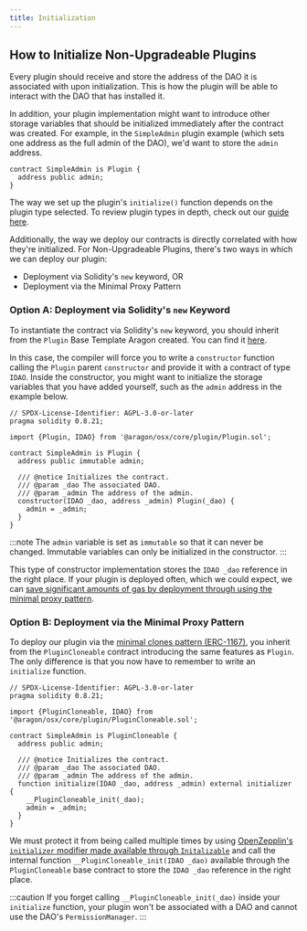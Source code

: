 ```yaml
---
title: Initialization
---
```


## How to Initialize Non-Upgradeable Plugins

Every plugin should receive and store the address of the DAO it is associated with upon initialization. This is how the plugin will be able to interact with the DAO that has installed it.

In addition, your plugin implementation might want to introduce other storage variables that should be initialized immediately after the contract was created. For example, in the `SimpleAdmin` plugin example (which sets one address as the full admin of the DAO), we'd want to store the `admin` address.

```solidity
contract SimpleAdmin is Plugin {
  address public admin;
}
```

The way we set up the plugin's `initialize()` function depends on the plugin type selected. To review plugin types in depth, check out our [guide here](../02-plugin-types.md).

Additionally, the way we deploy our contracts is directly correlated with how they're initialized. For Non-Upgradeable Plugins, there's two ways in which we can deploy our plugin:

- Deployment via Solidity's `new` keyword, OR
- Deployment via the Minimal Proxy Pattern

### Option A: Deployment via Solidity's `new` Keyword

To instantiate the contract via Solidity's `new` keyword, you should inherit from the `Plugin` Base Template Aragon created. You can find it [here](https://github.com/aragon/osx-commons/blob/develop/contracts/src/plugin/Plugin.sol).

In this case, the compiler will force you to write a `constructor` function calling the `Plugin` parent `constructor` and provide it with a contract of type `IDAO`. Inside the constructor, you might want to initialize the storage variables that you have added yourself, such as the `admin` address in the example below.

```solidity
// SPDX-License-Identifier: AGPL-3.0-or-later
pragma solidity 0.8.21;

import {Plugin, IDAO} from '@aragon/osx/core/plugin/Plugin.sol';

contract SimpleAdmin is Plugin {
  address public immutable admin;

  /// @notice Initializes the contract.
  /// @param _dao The associated DAO.
  /// @param _admin The address of the admin.
  constructor(IDAO _dao, address _admin) Plugin(_dao) {
    admin = _admin;
  }
}
```

:::note
The `admin` variable is set as `immutable` so that it can never be changed. Immutable variables can only be initialized in the constructor.
:::

This type of constructor implementation stores the `IDAO _dao` reference in the right place. If your plugin is deployed often, which we could expect, we can [save significant amounts of gas by deployment through using the minimal proxy pattern](https://blog.openzeppelin.com/workshop-recap-cheap-contract-deployment-through-clones/).

### Option B: Deployment via the Minimal Proxy Pattern

To deploy our plugin via the [minimal clones pattern (ERC-1167)](https://eips.ethereum.org/EIPS/eip-1167), you inherit from the `PluginCloneable` contract introducing the same features as `Plugin`. The only difference is that you now have to remember to write an `initialize` function.

```solidity
// SPDX-License-Identifier: AGPL-3.0-or-later
pragma solidity 0.8.21;

import {PluginCloneable, IDAO} from '@aragon/osx/core/plugin/PluginCloneable.sol';

contract SimpleAdmin is PluginCloneable {
  address public admin;

  /// @notice Initializes the contract.
  /// @param _dao The associated DAO.
  /// @param _admin The address of the admin.
  function initialize(IDAO _dao, address _admin) external initializer {
    __PluginCloneable_init(_dao);
    admin = _admin;
  }
}
```

We must protect it from being called multiple times by using [OpenZepplin's `initializer` modifier made available through `Initalizable`](https://docs.openzeppelin.com/contracts/4.x/api/proxy#Initializable) and call the internal function `__PluginCloneable_init(IDAO _dao)` available through the `PluginCloneable` base contract to store the `IDAO _dao` reference in the right place.

:::caution
If you forget calling `__PluginCloneable_init(_dao)` inside your `initialize` function, your plugin won't be associated with a DAO and cannot use the DAO's `PermissionManager`.
:::
